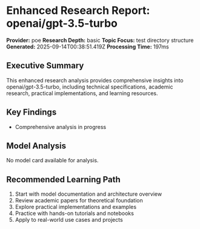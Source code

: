 # Enhanced Research Report: openai/gpt-3.5-turbo

**Provider:** poe
**Research Depth:** basic
**Topic Focus:** test directory structure
**Generated:** 2025-09-14T00:38:51.419Z
**Processing Time:** 197ms

## Executive Summary

This enhanced research analysis provides comprehensive insights into openai/gpt-3.5-turbo, including technical specifications, academic research, practical implementations, and learning resources.

## Key Findings

- Comprehensive analysis in progress

## Model Analysis

No model card available for analysis.

## Recommended Learning Path

1. Start with model documentation and architecture overview
2. Review academic papers for theoretical foundation
3. Explore practical implementations and examples
4. Practice with hands-on tutorials and notebooks
5. Apply to real-world use cases and projects

